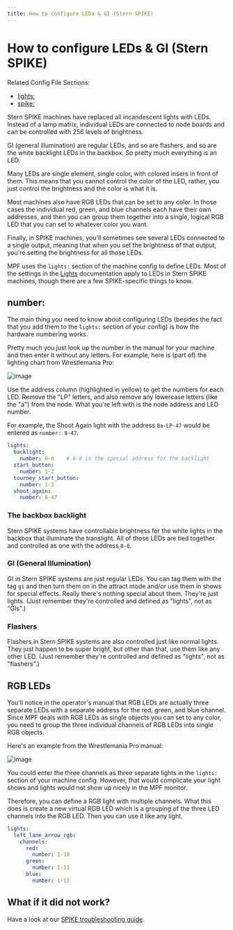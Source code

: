```yaml
---
title: How to configure LEDs & GI (Stern SPIKE)
---
```


# How to configure LEDs & GI (Stern SPIKE)


Related Config File Sections:

* [lights:](../../config/lights.md)
* [spike:](../../config/spike.md)

Stern SPIKE machines have replaced all incandescent lights with LEDs.
Instead of a lamp matrix, individual LEDs are connected to node boards
and can be controlled with 256 levels of brightness.

GI (general illumination) are regular LEDs, and so are flashers, and so
are the white backlight LEDs in the backbox. So pretty much everything
is an LED.

Many LEDs are single element, single color, with colored insers in front
of them. This means that you cannot control the color of the LED,
rather, you just control the brightness and the color is what it is.

Most machines also have RGB LEDs that can be set to any color. In those
cases the individual red, green, and blue channels each have their own
addresses, and then you can group them together into a single, logical
RGB LED that you can set to whatever color you want.

Finally, in SPIKE machines, you'll sometimes see several LEDs connected
to a single output, meaning that when you set the brightness of that
output, you're setting the brightness for all those LEDs.

MPF uses the `lights:` section of the machine config to define LEDs.
Most of the settings in the [Lights](../../mechs/lights/index.md) documentation apply to LEDs in Stern SPIKE machines, though
there are a few SPIKE-specific things to know.

## number:

The main thing you need to know about configuring LEDs (besides the fact
that you add them to the `lights:` section of your config) is how the
hardware numbering works.

Pretty much you just look up the number in the manual for your machine
and then enter it without any letters. For example, here is (part of)
the lighting chart from Wrestlemania Pro:

![image](../images/spike_light_table.jpg)

Use the address column (highlighted in yellow) to get the numbers for
each LED. Remove the "LP" letters, and also remove any lowercase
letters (like the "a") from the node. What you're left with is the
node address and LED number.

For example, the Shoot Again light with the address `8a-LP-47` would be
entered as `number: 8-47`.

``` yaml
lights:
  backlight:
    number: 0-0    # 0-0 is the special address for the backlight
  start_button:
    number: 1-2
  tourney_start_button:
    number: 1-3
  shoot_again:
    number: 8-47
```

### The backbox backlight

Stern SPIKE systems have controllable brightness for the white
lights in the backbox that illuminate the translight. All of those
LEDs are tied together and controlled as one with the address `0-0`.

### GI (General Illumination)

GI in Stern SPIKE systems are just regular LEDs. You can tag them
with the tag `gi` and then turn them on in the attract mode and/or
use them in shows for special effects. Really there's nothing
special about them. They're just lights. (Just remember they're
controlled and defined as "lights", not as "GIs".)

### Flashers

Flashers in Stern SPIKE systems are also controlled just like normal
lights. They just happen to be super bright, but other than that,
use them like any other LED. (Just remember they're controlled and
defined as "lights", not as "flashers".)

## RGB LEDs

You'll notice in the operator's manual that RGB LEDs are actually
three separate LEDs with a separate address for the red, green, and blue
channel. Since MPF deals with RGB LEDs as single objects you can set to
any color, you need to group the three individual channels of RGB LEDs
into single RGB objects.

Here's an example from the Wrestlemania Pro manual:

![image](../images/spike_rgb_light_table.jpg)

You could enter the three channels as three separate lights in the
`lights:` section of your machine config. However, that would complicate
your light shows and lights would not show up nicely in the MPF monitor.

Therefore, you can define a RGB light with multiple channels. What this
does is create a new virtual RGB LED which is a grouping of the three
LED channels into the RGB LED. Then you can use it like any light.

``` yaml
lights:
  left_lane_arrow_rgb:
    channels:
      red:
        number: 1-10
      green:
        number: 1-11
      blue:
        number: 1-12
```

## What if it did not work?

Have a look at our
[SPIKE troubleshooting guide](../../troubleshooting/index.md).
